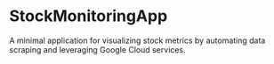 # StockMonitoringApp
A minimal application for visualizing stock metrics by automating data scraping and leveraging Google Cloud services.
